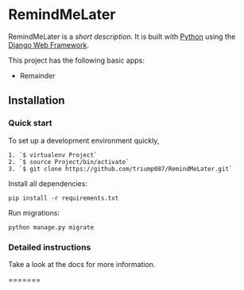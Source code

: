 # RemindMeLater

RemindMeLater is a _short description_. It is built with [Python][0] using the [Django Web Framework][1].

This project has the following basic apps:

* Remainder


## Installation

### Quick start

To set up a development environment quickly,

    1. `$ virtualenv Project`
    2. `$ source Project/bin/activate`
    3. `$ git clone https://github.com/triump087/RemindMeLater.git`

Install all dependencies:

    pip install -r requirements.txt

Run migrations:

    python manage.py migrate

### Detailed instructions

Take a look at the docs for more information.

[0]: https://www.python.org/
[1]: https://www.djangoproject.com/
=======